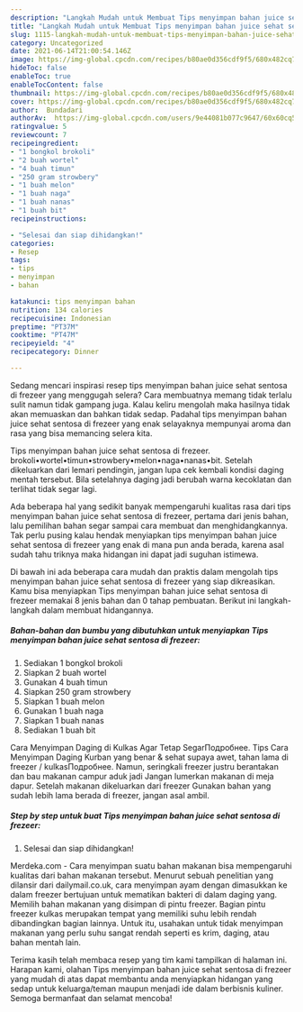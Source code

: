 ```yaml
---
description: "Langkah Mudah untuk Membuat Tips menyimpan bahan juice sehat sentosa di frezeer Anti Gagal"
title: "Langkah Mudah untuk Membuat Tips menyimpan bahan juice sehat sentosa di frezeer Anti Gagal"
slug: 1115-langkah-mudah-untuk-membuat-tips-menyimpan-bahan-juice-sehat-sentosa-di-frezeer-anti-gagal
category: Uncategorized
date: 2021-06-14T21:00:54.146Z
image: https://img-global.cpcdn.com/recipes/b80ae0d356cdf9f5/680x482cq70/tips-menyimpan-bahan-juice-sehat-sentosa-di-frezeer-foto-resep-utama.jpg
hideToc: false
enableToc: true
enableTocContent: false
thumbnail: https://img-global.cpcdn.com/recipes/b80ae0d356cdf9f5/680x482cq70/tips-menyimpan-bahan-juice-sehat-sentosa-di-frezeer-foto-resep-utama.jpg
cover: https://img-global.cpcdn.com/recipes/b80ae0d356cdf9f5/680x482cq70/tips-menyimpan-bahan-juice-sehat-sentosa-di-frezeer-foto-resep-utama.jpg
author:  Bundadari
authorAv:  https://img-global.cpcdn.com/users/9e44081b077c9647/60x60cq50/avatar.jpg
ratingvalue: 5
reviewcount: 7
recipeingredient:
- "1 bongkol brokoli"
- "2 buah wortel"
- "4 buah timun"
- "250 gram strowbery"
- "1 buah melon"
- "1 buah naga"
- "1 buah nanas"
- "1 buah bit"
recipeinstructions:

- "Selesai dan siap dihidangkan!"
categories:
- Resep
tags:
- tips
- menyimpan
- bahan

katakunci: tips menyimpan bahan 
nutrition: 134 calories
recipecuisine: Indonesian
preptime: "PT37M"
cooktime: "PT47M"
recipeyield: "4"
recipecategory: Dinner

---
```



Sedang mencari inspirasi resep tips menyimpan bahan juice sehat sentosa di frezeer yang menggugah selera? Cara membuatnya memang tidak terlalu sulit namun tidak gampang juga. Kalau keliru mengolah maka hasilnya tidak akan memuaskan dan bahkan tidak sedap. Padahal tips menyimpan bahan juice sehat sentosa di frezeer yang enak selayaknya mempunyai aroma dan rasa yang bisa memancing selera kita.


Tips menyimpan bahan juice sehat sentosa di frezeer. brokoli•wortel•timun•strowbery•melon•naga•nanas•bit. Setelah dikeluarkan dari lemari pendingin, jangan lupa cek kembali kondisi daging mentah tersebut. Bila setelahnya daging jadi berubah warna kecoklatan dan terlihat tidak segar lagi.

Ada beberapa hal yang sedikit banyak mempengaruhi kualitas rasa dari tips menyimpan bahan juice sehat sentosa di frezeer, pertama dari jenis bahan, lalu pemilihan bahan segar sampai cara membuat dan menghidangkannya. Tak perlu pusing kalau hendak menyiapkan tips menyimpan bahan juice sehat sentosa di frezeer yang enak di mana pun anda berada, karena asal sudah tahu triknya maka hidangan ini dapat jadi suguhan istimewa.


Di bawah ini ada beberapa cara mudah dan praktis dalam mengolah tips menyimpan bahan juice sehat sentosa di frezeer yang siap dikreasikan. Kamu bisa menyiapkan Tips menyimpan bahan juice sehat sentosa di frezeer memakai 8 jenis bahan dan 0 tahap pembuatan. Berikut ini langkah-langkah dalam membuat hidangannya.

<!--inarticleads1-->

##### Bahan-bahan dan bumbu yang dibutuhkan untuk menyiapkan Tips menyimpan bahan juice sehat sentosa di frezeer:

1. Sediakan 1 bongkol brokoli
1. Siapkan 2 buah wortel
1. Gunakan 4 buah timun
1. Siapkan 250 gram strowbery
1. Siapkan 1 buah melon
1. Gunakan 1 buah naga
1. Siapkan 1 buah nanas
1. Sediakan 1 buah bit


Cara Menyimpan Daging di Kulkas Agar Tetap SegarПодробнее. Tips Cara Menyimpan Daging Kurban yang benar &amp; sehat supaya awet, tahan lama di freezer / kulkasПодробнее. Namun, seringkali freezer justru berantakan dan bau makanan campur aduk jadi Jangan lumerkan makanan di meja dapur. Setelah makanan dikeluarkan dari freezer Gunakan bahan yang sudah lebih lama berada di freezer, jangan asal ambil. 

<!--inarticleads2-->

##### Step by step untuk buat Tips menyimpan bahan juice sehat sentosa di frezeer:


1. Selesai dan siap dihidangkan!

Merdeka.com - Cara menyimpan suatu bahan makanan bisa mempengaruhi kualitas dari bahan makanan tersebut. Menurut sebuah penelitian yang dilansir dari dailymail.co.uk, cara menyimpan ayam dengan dimasukkan ke dalam freezer bertujuan untuk mematikan bakteri di dalam daging yang. Memilih bahan makanan yang disimpan di pintu freezer. Bagian pintu freezer kulkas merupakan tempat yang memiliki suhu lebih rendah dibandingkan bagian lainnya. Untuk itu, usahakan untuk tidak menyimpan makanan yang perlu suhu sangat rendah seperti es krim, daging, atau bahan mentah lain. 

Terima kasih telah membaca resep yang tim kami tampilkan di halaman ini. Harapan kami, olahan Tips menyimpan bahan juice sehat sentosa di frezeer yang mudah di atas dapat membantu anda menyiapkan hidangan yang sedap untuk keluarga/teman maupun menjadi ide dalam berbisnis kuliner. Semoga bermanfaat dan selamat mencoba!
